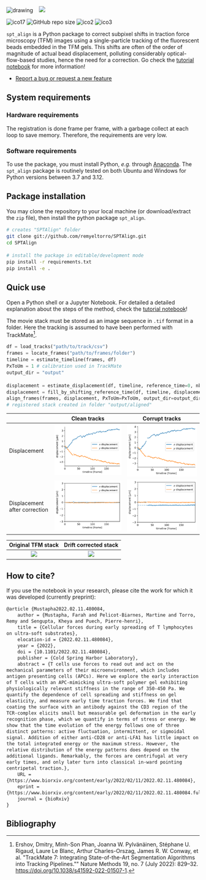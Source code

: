 <img src="https://www.univ-amu.fr/system/files/2021-01/DIRCOM-Logo_AMU_CMJN.png" alt="drawing" width="150"/> &nbsp;&nbsp; <img src="https://centuri-livingsystems.org/wp-content/uploads/2018/02/logo-CENTURI-horizontal-azur-retina.png" width="150"/>

![ico17](https://github.com/remyeltorro/SPTAlign/actions/workflows/test.yml/badge.svg)
![GitHub repo size](https://img.shields.io/github/repo-size/remyeltorro/SPTAlign)
![ico2](https://img.shields.io/github/forks/remyeltorro/SPTAlign?link=https%3A%2F%2Fgithub.com%2Fremyeltorro%2FSPTAlign%2Fforks)
![ico3](https://img.shields.io/github/stars/remyeltorro/SPTAlign?link=https%3A%2F%2Fgithub.com%2Fremyeltorro%2FSPTAlign%2Fstargazers)


`spt_align` is a Python package to correct subpixel shifts in traction force microscopy (TFM) images using a single-particle tracking of the fluorescent beads embedded in the TFM gels. This shifts are often of the order of magnitude of actual bead displacement, polluting considerably optical-flow-based studies, hence the need for a correction. Go check the [tutorial notebook](https://github.com/remyeltorro/SPTAlign/blob/main/notebook/Tutorial.ipynb) for more information!

-   [Report a bug or request a new feature](https://github.com/remyeltorro/SPTAlign/issues/new/choose)

## System requirements

### Hardware requirements

The registration is done frame per frame, with a garbage collect at each loop to save memory. Therefore, the requirements are very low.

### Software requirements

To use the package, you must install Python, *e.g.* through
[Anaconda](https://www.anaconda.com/download). The `spt_align` package is routinely tested on both Ubuntu and Windows for Python versions between 3.7 and 3.12.


## Package installation

You may clone the repository to your local machine (or download/extract the `zip` file), then install the python package `spt_align`. 

``` bash
# creates "SPTAlign" folder
git clone git://github.com/remyeltorro/SPTAlign.git
cd SPTAlign

# install the package in editable/development mode
pip install -r requirements.txt
pip install -e .
```

## Quick use

Open a Python shell or a Jupyter Notebook. For detailed a detailed explanation about the steps of the method, check the [tutorial notebook](https://github.com/remyeltorro/SPTAlign/blob/main/notebook/Tutorial.ipynb)! 

The movie stack must be stored as an image sequence in `.tif` format in a folder. Here the tracking is assumed to have been performed with TrackMate[^1].


``` python
df = load_tracks("path/to/track/csv")
frames = locate_frames("path/to/frames/folder")
timeline = estimate_timeline(frames, df)
PxToUm = 1 # calibration used in TrackMate
output_dir = "output"

displacement = estimate_displacement(df, timeline, reference_time=0, nbr_tracks_threshold=30)
displacement = fill_by_shifting_reference_time(df, timeline, displacement, nbr_tracks_threshold=30, from_origin=True)
align_frames(frames, displacement, PxToUm=PxToUm, output_dir=output_dir,return_stack=False)
# registered stack created in folder "output/aligned"
```

<div align="center">

|                                | Clean tracks | Corrupt tracks |
|--------------------------------|--------------|----------------|
| Displacement                   | ![](_figures/displacement_clean.png)             | ![](_figures/displacement_corrupt.png)               |
| Displacement  after correction | ![](_figures/retracking-clean.png)            | ![](_figures/retracking-corrupt.png)               |

</div>


<div align="center">
  
Original TFM stack             |  Drift corrected stack
:-------------------------:|:-------------------------:
![](_figures/drift.gif)  |  ![](_figures/drift_corrected.gif)
  
</div>


## How to cite?

If you use the notebook in your research, please cite the work for which it was developed (currently preprint):

``` raw
@article {Mustapha2022.02.11.480084,
	author = {Mustapha, Farah and Pelicot-Biarnes, Martine and Torro, Remy and Sengupta, Kheya and Puech, Pierre-henri},
	title = {Cellular forces during early spreading of T lymphocytes on ultra-soft substrates},
	elocation-id = {2022.02.11.480084},
	year = {2022},
	doi = {10.1101/2022.02.11.480084},
	publisher = {Cold Spring Harbor Laboratory},
	abstract = {T cells use forces to read out and act on the mechanical parameters of their microenvironment, which includes antigen presenting cells (APCs). Here we explore the early interaction of T cells with an APC-mimicking ultra-soft polymer gel exhibiting physiologically relevant stiffness in the range of 350-450 Pa. We quantify the dependence of cell spreading and stiffness on gel elasticity, and measure early time traction forces. We find that coating the surface with an antibody against the CD3 region of the TCR-complex elicits small but measurable gel deformation in the early recognition phase, which we quantify in terms of stress or energy. We show that the time evolution of the energy follows one of three distinct patterns: active fluctuation, intermittent, or sigmoidal signal. Addition of either anti-CD28 or anti-LFA1 has little impact on the total integrated energy or the maximum stress. However, the relative distribution of the energy patterns does depend on the additional ligands. Remarkably, the forces are centrifugal at very early times, and only later turn into classical in-ward pointing centripetal traction.},
	URL = {https://www.biorxiv.org/content/early/2022/02/11/2022.02.11.480084},
	eprint = {https://www.biorxiv.org/content/early/2022/02/11/2022.02.11.480084.full.pdf},
	journal = {bioRxiv}
}
```

## Bibliography

[^1]: Ershov, Dmitry, Minh-Son Phan, Joanna W. Pylvänäinen, Stéphane U. Rigaud, Laure Le Blanc, Arthur Charles-Orszag, James R. W. Conway, et al. "TrackMate 7: Integrating State-of-the-Art Segmentation Algorithms into Tracking Pipelines."" Nature Methods 19, no. 7 (July 2022): 829–32. https://doi.org/10.1038/s41592-022-01507-1.
